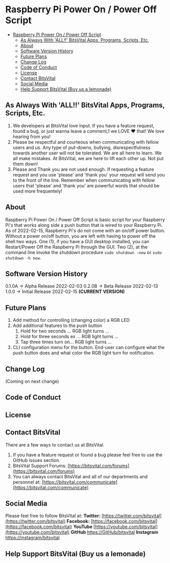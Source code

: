 # Raspberry Pi Power On / Power Off Script

- [Raspberry Pi Power On / Power Off Script](#raspberry-pi-power-on--power-off-script)
  - [As Always With 'ALL‼️' BitsVital Apps, Programs, Scripts, Etc.](#as-always-with-all️-bitsvital-apps-programs-scripts-etc)
  - [About](#about)
  - [Software Version History](#software-version-history)
  - [Future Plans](#future-plans)
  - [Change Log](#change-log)
  - [Code of Conduct](#code-of-conduct)
  - [License](#license)
  - [Contact BitsVital](#contact-bitsvital)
  - [Social Media](#social-media)
  - [Help Support BitsVital (Buy us a lemonade)](#help-support-bitsvital-buy-us-a-lemonade)

## As Always With 'ALL‼️' BitsVital Apps, Programs, Scripts, Etc.
1. We developers at BitsVital love input. If you have a feature request, found a bug, or just wanna leave a comment,1 we LOVE ❤️ that! We love hearing from you!
2. Please be respectful and courteous when communicating with fellow users and us. Any type of put-downs, bullying, disrespectfulness towards another user will not be tolerated. We are all here to learn. We all make mistakes. At BitsVital, we are here to lift each other up. Not put them down!
3. Please and Thank you are not used enough. If requesting a feature request and you use 'please' and 'thank you' your request will send you to the front of the line. Remember when communicating with fellow users that 'please' and 'thank you' are powerful words that should be used more frequentely! 
## About
Raspberry Pi Power On / Power Off Script is  basic script for your Raspberry Pi's that works along side a push button that is wired to your Raspberry Pi. As of 2022-02-15, Raspberry Pi's do not come with an on/off power button. Without a power on/off button, you are left with having to power off the shell two ways. One (1), if you have a GUI desktop installed, you can Restart/Power Off the Raspberry Pi through the GUI. Two (2), at the command line invoke the shutdown procedure `sudo shutdown -now` or `sudo shutdown -h now`. 
## Software Version History
0.1.0A -> Alpha Release 2022-02-03
0.2.0B -> Beta Release 2022-02-13
1.0.0 -> Initial Release 2022-02-15 <strong>(CURRENT VERSION)</strong>
## Future Plans
1. Add method for controlling (changing color) a RGB LED
2. Add additional features to the push button
   1. Hold for two seconds ... RGB light turns ...
   2. Hold for three seconds ex ... RGB light turns ...
   3. Tap three times turn on... RGB light turns ...
3. CLI configuration menu for the button. End-user can configure what the push button does and what color the RGB light turn for notification.
## Change Log
(Coming on next change)

## Code of Conduct

## License

## Contact BitsVital
There are a few ways to contact us at BitsVital.
1. If you have a feature request or found a bug please feel free to use the GitHub issues section.
2. BitsVital Support Forums: [https://bitsvital.com/forums](https://bitsvital.com/forums)
3. You can always contact BitsVital and all of our departments and personnel at: [https://bitsvital.com/communicate](https://bitsvital.com/communicate) 

## Social Media
Please feel free to follow BitsVital at:
<strong>Twitter: </strong>[https://twitter.com/bitsvital](https://twitter.com/bitsvital)
<strong>Facebook: </strong>[https://facebook.com/bitsvital](https://facebook.com/bitsvital)
<strong>YouTube </strong>[https://youtube.com/bitsvital](https://youtube.com/bitsvital)
<strong>GitHub </strong>[https://GitHub/bitsvital](https://GitHub/bitsvital)
<strong>Instagram </strong>[https://instagram/bitsvital](https://instagram/bitsvital)

## Help Support BitsVital (Buy us a lemonade)
